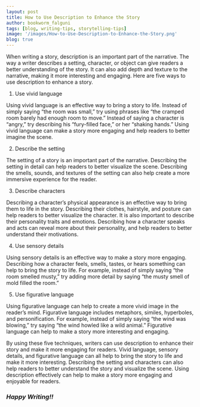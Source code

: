 ```yaml
---
layout: post
title: How to Use Description to Enhance the Story
author: bookworm_falguni
tags: [blog, writing-tips, storytelling-tips]
image: '/images/How-to-Use-Description-to-Enhance-the-Story.png'
blog: true
---
```

When writing a story, description is an important part of the narrative. The way a writer describes a setting, character, or object can give readers a better understanding of the story. It can also add depth and texture to the narrative, making it more interesting and engaging. Here are five ways to use description to enhance a story.

1. Use vivid language

Using vivid language is an effective way to bring a story to life. Instead of simply saying “the room was small,” try using phrases like “the cramped room barely had enough room to move.” Instead of saying a character is “angry,” try describing his “fury-filled face,” or her “shaking hands.” Using vivid language can make a story more engaging and help readers to better imagine the scene.

2. Describe the setting

The setting of a story is an important part of the narrative. Describing the setting in detail can help readers to better visualize the scene. Describing the smells, sounds, and textures of the setting can also help create a more immersive experience for the reader.

3. Describe characters

Describing a character’s physical appearance is an effective way to bring them to life in the story. Describing their clothes, hairstyle, and posture can help readers to better visualize the character. It is also important to describe their personality traits and emotions. Describing how a character speaks and acts can reveal more about their personality, and help readers to better understand their motivations.

4. Use sensory details

Using sensory details is an effective way to make a story more engaging. Describing how a character feels, smells, tastes, or hears something can help to bring the story to life. For example, instead of simply saying “the room smelled musty,” try adding more detail by saying “the musty smell of mold filled the room.”

5. Use figurative language

Using figurative language can help to create a more vivid image in the reader’s mind. Figurative language includes metaphors, similes, hyperboles, and personification. For example, instead of simply saying “the wind was blowing,” try saying “the wind howled like a wild animal.” Figurative language can help to make a story more interesting and engaging.

By using these five techniques, writers can use description to enhance their story and make it more engaging for readers. Vivid language, sensory details, and figurative language can all help to bring the story to life and make it more interesting. Describing the setting and characters can also help readers to better understand the story and visualize the scene. Using description effectively can help to make a story more engaging and enjoyable for readers.
 

### ***Happy Writing!!***
